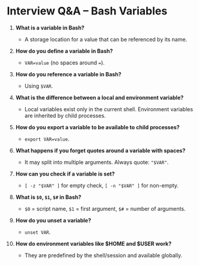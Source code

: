 # Interview Q&A – Bash Variables

1. **What is a variable in Bash?**
   - A storage location for a value that can be referenced by its name.

2. **How do you define a variable in Bash?**
   - `VAR=value` (no spaces around `=`).

3. **How do you reference a variable in Bash?**
   - Using `$VAR`.

4. **What is the difference between a local and environment variable?**
   - Local variables exist only in the current shell. Environment variables are inherited by child processes.

5. **How do you export a variable to be available to child processes?**
   - `export VAR=value`.

6. **What happens if you forget quotes around a variable with spaces?**
   - It may split into multiple arguments. Always quote: `"$VAR"`.

7. **How can you check if a variable is set?**
   - `[ -z "$VAR" ]` for empty check, `[ -n "$VAR" ]` for non-empty.

8. **What is `$0`, `$1`, `$#` in Bash?**
   - `$0` = script name, `$1` = first argument, `$#` = number of arguments.

9. **How do you unset a variable?**
   - `unset VAR`.

10. **How do environment variables like $HOME and $USER work?**
    - They are predefined by the shell/session and available globally.
